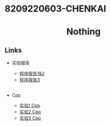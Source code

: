 # 8209220603-CHENKAI

<h1 align="center"> Nothing </h1>

## Links
- 实验报告
  - [程序报告1&2](https://github.com/CSU-soft2204-6/8209220603-CHENKAI/blob/main/%E5%BE%80%E6%9C%9F%E5%AE%9E%E9%AA%8C%E6%8A%A5%E5%91%8A/8209220603-%E9%99%88%E5%87%AF-C%2B%2B%E7%A8%8B%E5%BA%8F%E8%AE%BE%E8%AE%A1%E6%8A%A5%E5%91%8A1-2.docx)
  - [程序报告3](https://github.com/CSU-soft2204-6/8209220603-CHENKAI/blob/main/%E5%BE%80%E6%9C%9F%E5%AE%9E%E9%AA%8C%E6%8A%A5%E5%91%8A/8209220603-%E9%99%88%E5%87%AF-C%2B%2B%E7%A8%8B%E5%BA%8F%E8%AE%BE%E8%AE%A1%E6%8A%A5%E5%91%8A3.docx)
  
  <br>
- Cpp
  - [实验1 Cpp](https://github.com/CSU-soft2204-6/8209220603-CHENKAI/tree/main/%E5%BE%80%E6%9C%9F%E5%AE%9E%E9%AA%8CCpp/%E5%AE%9E%E9%AA%8C%E4%B8%80Cpp)
  - [实验2 Cpp](https://github.com/CSU-soft2204-6/8209220603-CHENKAI/tree/main/%E5%BE%80%E6%9C%9F%E5%AE%9E%E9%AA%8CCpp/%E5%AE%9E%E9%AA%8C%E4%BA%8CCpp)
  - [实验3 Cpp](https://github.com/CSU-soft2204-6/8209220603-CHENKAI/tree/main/%E5%BE%80%E6%9C%9F%E5%AE%9E%E9%AA%8CCpp/%E5%AE%9E%E9%AA%8C%E4%B8%89Cpp)
